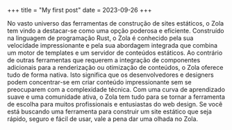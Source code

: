 +++
title = "My first post"
date = 2023-09-26
+++

No vasto universo das ferramentas de construção de sites estáticos,
o Zola tem vindo a destacar-se como uma opção poderosa e eficiente.
Construído na linguagem de programação Rust, o Zola é conhecido pela
sua velocidade impressionante e pela sua abordagem integrada que combina
um motor de templates e um servidor de conteúdos estáticos. Ao contrário de
outras ferramentas que requerem a integração de componentes adicionais para a
renderização ou otimização de conteúdos, o Zola oferece tudo de forma nativa.
Isto significa que os desenvolvedores e designers podem concentrar-se em criar
conteúdo impressionante sem se preocuparem com a complexidade técnica.
Com uma curva de aprendizado suave e uma comunidade ativa, o Zola tem tudo para se
tornar a ferramenta de escolha para muitos profissionais e entusiastas do web design.
Se você está buscando uma ferramenta para construir um site estático que seja rápido,
seguro e fácil de usar, vale a pena dar uma olhada no Zola.